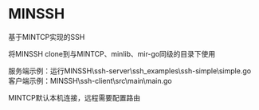 # MINSSH
基于MINTCP实现的SSH

将MINSSH clone到与MINTCP、minlib、mir-go同级的目录下使用

服务端示例：运行MINSSH\ssh-server\ssh\_examples\ssh-simple\simple.go
客户端示例：MINSSH\ssh-client\src\main\main.go

MINTCP默认本机连接，远程需要配置路由
